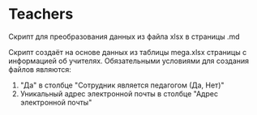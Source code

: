 # Teachers
Скрипт для преобразования данных из файла xlsx в страницы .md

Скрипт создаёт на основе данных из таблицы mega.xlsx страницы с информацией об учителях.
Обязательными условиями для создания файлов являются:
1. "Да" в столбце "Сотрудник является педагогом (Да, Нет)"
2. Уникальный адрес электронной почты в столбце "Адрес электронной почты"
